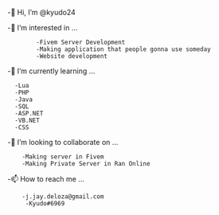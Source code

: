 -👋 Hi, I’m @kyudo24

-👀 I’m interested in ...


            -Fivem Server Development
            -Making application that people gonna use someday
            -Website development
   
-🌱 I’m currently learning ...

      -Lua
      -PHP
      -Java
      -SQL
      -ASP.NET
      -VB.NET
      -CSS
    
-💞️ I’m looking to collaborate on ...

        -Making server in Fivem
        -Making Private Server in Ran Online
-📫 How to reach me ...

        -j.jay.deloza@gmail.com
         -Kyudo#6969
<!---
kyudo24/kyudo24 is a ✨ special ✨ repository because its `README.md` (this file) appears on your GitHub profile.
You can click the Preview link to take a look at your changes.
--->
